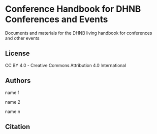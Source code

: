 # Conference Handbook for DHNB Conferences and Events

Documents and materials for the DHNB living handbook for conferences and other events

## License

CC BY 4.0 - Creative Commons Attribution 4.0 International

## Authors

name 1

name 2

name n

## Citation




